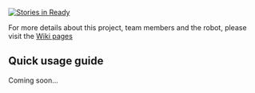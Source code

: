 [![Stories in Ready](https://badge.waffle.io/MinorRoboticsTeam4/Cobot_ROS_Arduino.svg?label=ready&title=Ready)](http://waffle.io/MinorRoboticsTeam4/Cobot_ROS_Arduino)

For more details about this project, team members and the robot, please visit the [Wiki pages](https://github.com/MinorRoboticsTeam4/CoffeeBot/wiki) 


## Quick usage guide
Coming soon...

